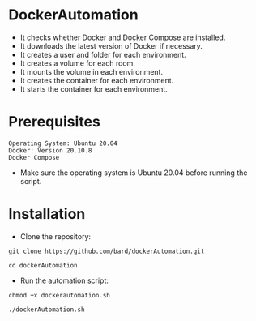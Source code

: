 # DockerAutomation

- It checks whether Docker and Docker Compose are installed.
- It downloads the latest version of Docker if necessary.
- It creates a user and folder for each environment.
- It creates a volume for each room.
- It mounts the volume in each environment.
- It creates the container for each environment.
- It starts the container for each environment.

# Prerequisites

    Operating System: Ubuntu 20.04
    Docker: Version 20.10.8
    Docker Compose

- Make sure the operating system is Ubuntu 20.04 before running the script.

# Installation

- Clone the repository:

`git clone https://github.com/bard/dockerAutomation.git`

`cd dockerAutomation`

- Run the automation script:

`chmod +x dockerautomation.sh`

`./dockerAutomation.sh`
